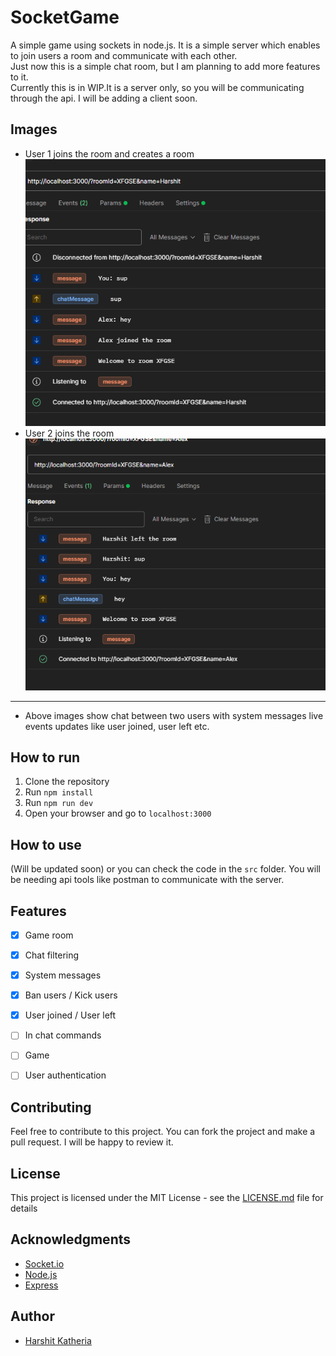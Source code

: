 # SocketGame

A simple game using sockets in node.js. It is a simple server which enables to join users a room and communicate with each other.
<br>
Just now this is a simple chat room, but I am planning to add more features to it.
<br> Currently this is in WIP.It is a server only, so you will be communicating through the api. I will be adding a client soon.

## Images
- User 1 joins the room and creates a room
![User 1 joins the room and creates a room](images/1.png)
- User 2 joins the room
![User 2 joins the room](images/2.png)
---
- Above images show chat between two users with system messages live events updates like user joined, user left etc.

## How to run

1. Clone the repository
2. Run `npm install`
3. Run `npm run dev`
4. Open your browser and go to `localhost:3000`

## How to use
(Will be updated soon) or you can check the code in the `src` folder.
You will be needing api tools like postman to communicate with the server.

## Features
- [x] Game room
- [x] Chat filtering
- [x] System messages
- [x] Ban users / Kick users
- [x] User joined / User left
- [ ] In chat commands
- [ ] Game
- [ ] User authentication


## Contributing
Feel free to contribute to this project. You can fork the project and make a pull request. I will be happy to review it.

## License
This project is licensed under the MIT License - see the [LICENSE.md](LICENSE.md) file for details

## Acknowledgments
- [Socket.io](https://socket.io/)
- [Node.js](https://nodejs.org/)
- [Express](https://expressjs.com/)

## Author
- [Harshit Katheria](https://github.com/UxHarshit)
